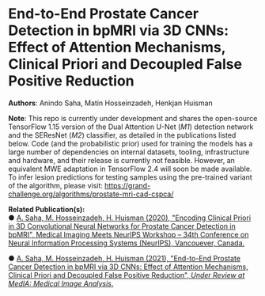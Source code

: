 # End-to-End Prostate Cancer Detection in bpMRI via 3D CNNs: Effect of Attention Mechanisms, Clinical Priori and Decoupled False Positive Reduction

**Authors**: Anindo Saha, Matin Hosseinzadeh, Henkjan Huisman

**Note**: This repo is currently under development and shares the open-source TensorFlow 1.15 version of the Dual Attention U-Net (*M1*) detection network and the SEResNet (*M2*) classifier, as detailed in the publications listed below. Code (and the probabilistic prior) used for training the models has a large number of dependencies on internal datasets, tooling, infrastructure and hardware, and their release is currently not feasible. However, an equivalent MWE adaptation in TensorFlow 2.4 will soon be made available. To infer lesion predictions for testing samples using the pre-trained variant of the algorithm, please visit: https://grand-challenge.org/algorithms/prostate-mri-cad-cspca/ 

**Related Publication(s):**  
  ● [A. Saha, M. Hosseinzadeh, H. Huisman (2020), "Encoding Clinical Priori in 3D Convolutional Neural Networks for Prostate Cancer Detection in bpMRI", Medical Imaging Meets
  NeurIPS Workshop – 34th Conference on Neural Information Processing Systems (NeurIPS), Vancouever, Canada.](https://arxiv.org/abs/2011.00263)
  
  ● [A. Saha, M. Hosseinzadeh, H. Huisman (2021), "End-to-End Prostate Cancer Detection in bpMRI via 3D CNNs: Effect of Attention Mechanisms, Clinical Priori and Decoupled False
  Positive Reduction", *Under Review at MedIA: Medical Image Analysis*.](https://arxiv.org/abs/2101.03244)



